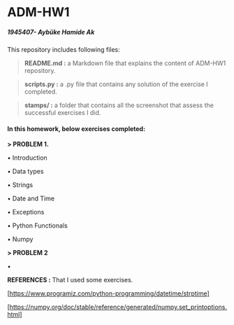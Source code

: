 # ADM-HW1
##### 1945407- Aybüke Hamide Ak

This repository includes following files:

> **README.md :** a Markdown file that explains the content of ADM-HW1 repository.

> **scripts.py :** a .py file that contains any solution of the exercise I completed. 

> **stamps/ :** a folder that contains all the screenshot that assess the successful exercises I did. 

#### In this homework, below exercises completed:

**> PROBLEM 1.**

• Introduction

• Data types

• Strings

• Date and Time

• Exceptions

• Python Functionals

• Numpy

**> PROBLEM 2**

• 

**REFERENCES :** That I used some exercises.

[https://www.programiz.com/python-programming/datetime/strptime] 

[https://numpy.org/doc/stable/reference/generated/numpy.set_printoptions.html]

